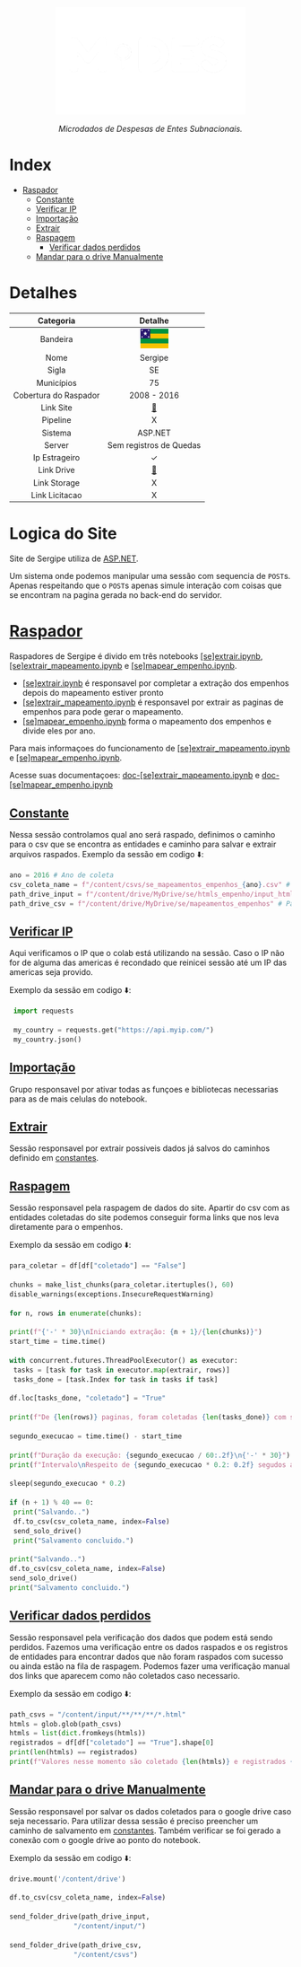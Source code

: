 <!-- Header -->
<p align="center">
   <a href="https://basedosdados.org">
    <picture>
      <source media="(prefers-color-scheme: dark)" srcset="/docs/images/logo1_mides_white.png">
      <source media="(prefers-color-scheme: light)" srcset="/docs/images/logo1_mides_black.png">
      <img src="/docs/images/logo1_mides_white.png" width="340" alt="MiDES">
  </picture>
  </a>
</p>

<p align="center">
    <em>Microdados de Despesas de Entes Subnacionais.</em>
</p>

# Index

- [Raspador](#raspador)
  - [Constante](#constante)
  - [Verificar IP](#verificar-ip)
  - [Importação](#importação)
  - [Extrair](#extrair)
  - [Raspagem](#raspagem)
     - [Verificar dados perdidos](#verificar-dados-perdidos)
  - [Mandar para o drive Manualmente](#mandar-para-o-drive-manualmente)
    
# Detalhes
Categoria|Detalhe|
|:-:|:-:|
Bandeira|<img src="/docs/images/flags/se.png" width=50>
Nome|Sergipe
Sigla| SE
Municípios| 75
Cobertura do Raspador| 2008 - 2016
Link Site| [:link:](https://www.tcese.tc.br/portaldatransparencia/Default.aspx)
Pipeline|X
Sistema| ASP.NET
Server|Sem registros de Quedas
Ip Estrageiro|✓
Link Drive|[:link:](https://drive.google.com/drive/u/0/folders/1-3MIVVXrPobqvSfuQCJ1ylW3xxAx2Zwx)
Link Storage|X
Link Licitacao|X

# Logica do Site

Site de Sergipe utiliza de [ASP.NET](https://help.qlik.com/en-US/sense-developer/May2024/Subsystems/EngineJSONAPI/Content/introduction.htm).

Um sistema onde podemos manipular uma sessão com sequencia de `POST`s. Apenas respeitando que o `POST`s apenas simule interação com coisas que se encontram na pagina gerada no back-end do servidor.

# [Raspador][raspador]

  Raspadores de Sergipe é divido em três notebooks [[se]extrair.ipynb][extrair], [[se]extrair_mapeamento.ipynb][extrair-mapeamento] e [[se]mapear_empenho.ipynb][mapear].
  - [[se]extrair.ipynb][extrair] é responsavel por completar a extração dos empenhos depois do mapeamento estiver pronto
  - [[se]extrair_mapeamento.ipynb][extrair-mapeamento] é responsavel por extrair as paginas de empenhos para pode gerar o mapeamento.
  - [[se]mapear_empenho.ipynb][mapear] forma o mapeamento dos empenhos e divide eles por ano. 

   Para mais informaçoes do funcionamento de [[se]extrair_mapeamento.ipynb][extrair-mapeamento] e [[se]mapear_empenho.ipynb][mapear].
   
   Acesse suas documentaçoes: [doc-[se]extrair_mapeamento.ipynb][doc-mapeamento] e [doc-[se]mapear_empenho.ipynb][doc-mapeamento]
 
## [Constante][constante]
  
  Nessa sessão controlamos qual ano será raspado, definimos o caminho para o csv que se encontra as entidades e caminho para salvar e extrair arquivos raspados.
  Exemplo da sessão em codigo ⬇️:
   ```py
ano = 2016 # Ano de coleta
csv_coleta_name = f"/content/csvs/se_mapeamentos_empenhos_{ano}.csv" # caminho para o CSV que tem os empenhos desejado
path_drive_input = f"/content/drive/MyDrive/se/htmls_empenho/input_html_empenhos_{ano}" # Caminho para salvar os empenhos coletados e extrair
path_drive_csv = f"/content/drive/MyDrive/se/mapeamentos_empenhos" # Para salvar a pasta com os CSVs dos empenhos e extrair ela
   ```
## [Verificar IP][verificar-ip]

  Aqui verificamos o IP que o colab está utilizando na sessão. Caso o IP não for de alguma das americas é recondado que reinicei sessão até um IP das americas seja provido.
  
  Exemplo da sessão em codigo ⬇️:
   ```py
    import requests
    
    my_country = requests.get("https://api.myip.com/")
    my_country.json()
   ```
## [Importação][importação]
  Grupo responsavel por ativar todas as funçoes e bibliotecas necessarias para as de mais celulas do notebook.
## [Extrair][extrair]
  Sessão responsavel por extrair possiveis dados já salvos do caminhos definido em [constantes][constante].

## [Raspagem][raspagem]

  Sessão responsavel pela raspagem de dados do site. Apartir do csv com as entidades coletadas do site podemos conseguir forma links que nos leva diretamente para o empenhos.
  
  Exemplo da sessão em codigo ⬇️:
   ```py
para_coletar = df[df["coletado"] == "False"]

chunks = make_list_chunks(para_coletar.itertuples(), 60)
disable_warnings(exceptions.InsecureRequestWarning)

for n, rows in enumerate(chunks):

  print(f"{'-' * 30}\nIniciando extração: {n + 1}/{len(chunks)}")
  start_time = time.time()

  with concurrent.futures.ThreadPoolExecutor() as executor:
    tasks = [task for task in executor.map(extrair, rows)]
    tasks_done = [task.Index for task in tasks if task]

  df.loc[tasks_done, "coletado"] = "True"

  print(f"De {len(rows)} paginas, foram coletadas {len(tasks_done)} com sucesso")

  segundo_execucao = time.time() - start_time

  print(f"Duração da execução: {segundo_execucao / 60:.2f}\n{'-' * 30}")
  print(f"Intervalo\nRespeito de {segundo_execucao * 0.2: 0.2f} segudos ao servidor")

  sleep(segundo_execucao * 0.2)

  if (n + 1) % 40 == 0:
    print("Salvando..")
    df.to_csv(csv_coleta_name, index=False)
    send_solo_drive()
    print("Salvamento concluido.")

print("Salvando..")
df.to_csv(csv_coleta_name, index=False)
send_solo_drive()
print("Salvamento concluido.")
   ```

## [Verificar dados perdidos][verificar-dados]
Sessão responsavel pela verificação dos dados que podem está sendo perdidos.
Fazemos uma verificação entre os dados raspados e os registros de entidades para encontrar dados que não foram raspados com sucesso ou ainda estão na fila de raspagem.
Podemos fazer uma verificação manual dos links que aparecem como não coletados caso necessario.

Exemplo da sessão em codigo ⬇️:

```py
path_csvs = "/content/input/**/**/**/*.html"
htmls = glob.glob(path_csvs)
htmls = list(dict.fromkeys(htmls))
registrados = df[df["coletado"] == "True"].shape[0]
print(len(htmls) == registrados)
print(f"Valores nesse momento são coletado {len(htmls)} e registrados {registrados}")
```
## [Mandar para o drive Manualmente][mandar-drive]

Sessão responsavel por salvar os dados coletados para o google drive caso seja necessario.
Para utilizar dessa sessão é preciso preencher um caminho de salvamento em [constantes][constante].
Também verificar se foi gerado a conexão com o google drive ao ponto do notebook.

Exemplo da sessão em codigo ⬇️:

```py
drive.mount('/content/drive')

df.to_csv(csv_coleta_name, index=False)

send_folder_drive(path_drive_input,
                "/content/input/")

send_folder_drive(path_drive_csv,
                "/content/csvs")
```

<!-- Referencias -->

[extrair]: https://github.com/Winzen/mides-rascunho/blob/main/code/scraping/se/%5Bse%5Dextrair.ipynb
[extrair-mapeamento]: https://github.com/Winzen/mides-rascunho/blob/main/code/scraping/se/%5Bse%5Dextrair_mapeamento.ipynb
[mapear]: https://github.com/Winzen/mides-rascunho/blob/main/code/scraping/se/%5Bse%5Dmapear_empenho.ipynb

[doc-mapeamento]: https://github.com/Winzen/mides-rascunho/blob/main/code/scraping/se/docs-se/%5Bse%5Dextrair_mapeamento.md

[raspador]: https://colab.research.google.com/github/Winzen/mides-rascunho/blob/main/code/scraping/se/%5Bse%5Dextrair.ipynb#scrollTo=CpVNwZaGLZd0
[constante]: https://colab.research.google.com/github/Winzen/mides-rascunho/blob/main/code/scraping/se/%5Bse%5Dextrair.ipynb#scrollTo=iuLdqHBy_3co
[verificar-ip]: https://colab.research.google.com/github/Winzen/mides-rascunho/blob/main/code/scraping/se/%5Bse%5Dextrair.ipynb#scrollTo=9ptCC5xP2ssI
[importação]: https://colab.research.google.com/github/Winzen/mides-rascunho/blob/main/code/scraping/se/%5Bse%5Dextrair.ipynb#scrollTo=_VXXXORnNegL
[extrair]: https://colab.research.google.com/github/Winzen/mides-rascunho/blob/main/code/scraping/se/%5Bse%5Dextrair.ipynb#scrollTo=TTb_aULe8FOB
[raspagem]: https://colab.research.google.com/github/Winzen/mides-rascunho/blob/main/code/scraping/se/%5Bse%5Dextrair.ipynb#scrollTo=_3EoBWtuPvIL
[verificar-dados]: https://colab.research.google.com/github/Winzen/mides-rascunho/blob/main/code/scraping/to/%5Bto%5Dextrair.ipynb#scrollTo=FTalgJh47E3y
[mandar-drive]: https://colab.research.google.com/github/Winzen/mides-rascunho/blob/main/code/scraping/se/%5Bse%5Dextrair.ipynb#scrollTo=98_15dAlHvyk
